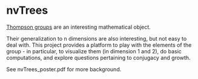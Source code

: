 # nvTrees
[Thompson groups](http://en.wikipedia.org/wiki/Thompson_groups) are an interesting mathematical object. 

Their generalization to n dimensions are also interesting, but not easy to deal with. This project provides a platform to play with the elements of the group - in particular, to visualize them (in dimension 1 and 2), do basic computations, and explore questions pertaining to conjugacy and growth.

See nvTrees_poster.pdf for more background.
